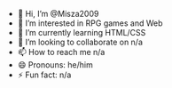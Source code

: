- 👋 Hi, I’m @Misza2009
- 👀 I’m interested in RPG games and Web
- 🌱 I’m currently learning HTML/CSS
- 💞️ I’m looking to collaborate on n/a
- 📫 How to reach me n/a
- 😄 Pronouns: he/him
- ⚡ Fun fact: n/a

<!---
Misza2009/Misza2009 is a ✨ special ✨ repository because its `README.md` (this file) appears on your GitHub profile.
You can click the Preview link to take a look at your changes.
--->
